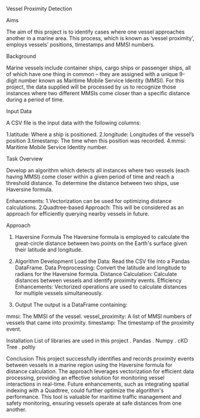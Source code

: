 Vessel Proximity Detection

Aims

The aim of this project is to identify cases where one vessel approaches another in a marine area. This process, which is known as ‘vessel proximity’, employs vessels’ positions, timestamps and MMSI numbers.

Background

Marine vessels include container ships, cargo ships or passenger ships, all of which have one thing in common – they are assigned with a unique 9-digit number known as Maritime Mobile Service Identity (MMSI). For this project, the data supplied will be processed by us to recognize those instances where two different MMSIs come closer than a specific distance during a period of time.


Input Data

A CSV file is the input data with the following columns:

1.latitude: Where a ship is positioned.
2.longitude: Longitudes of the vessel’s position
3.timestamp: The time when this position was recorded.
4.mmsi: Maritime Mobile Service Identity number.

Task Overview

Develop an algorithm which detects all instances where two vessels (each having MMSI) come closer within a given period of time and reach a threshold distance. To determine the distance between two ships, use Haversine formula.

Enhancements:
1.Vectorization can be used for optimizing distance calculations.
2.Quadtree-based Approach: This will be considered as an approach for efficiently querying nearby vessels in future.


Approach
1. Haversine Formula
The Haversine formula is employed to calculate the great-circle distance between two points on the Earth's surface given their latitude and longitude.

2. Algorithm Development
Load the Data: Read the CSV file into a Pandas DataFrame.
Data Preprocessing: Convert the latitude and longitude to radians for the Haversine formula.
Distance Calculation: Calculate distances between vessels and identify proximity events.
Efficiency Enhancements: Vectorized operations are used to calculate distances for multiple vessels simultaneously.

3. Output
The output is a DataFrame containing:

mmsi: The MMSI of the vessel.
vessel_proximity: A list of MMSI numbers of vessels that came into proximity.
timestamp: The timestamp of the proximity event.

Installation
List of libraries are used in this project
. Pandas
. Numpy
. cKD Tree
. poltly


Conclusion
This project successfully identifies and records proximity events between vessels in a marine region using the Haversine formula for distance calculation. The approach leverages vectorization for efficient data processing, providing an effective solution for monitoring vessel interactions in real-time. Future enhancements, such as integrating spatial indexing with a Quadtree, could further optimize the algorithm's performance. This tool is valuable for maritime traffic management and safety monitoring, ensuring vessels operate at safe distances from one another.

